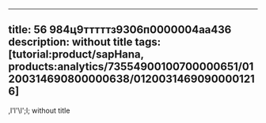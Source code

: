 
---
title: 56 984ц9тттттз9306п0000004аа436
description: without title
tags: [tutorial:product/sapHana, products:analytics/73554900100700000651/01200314690800000638/01200314690900001216]
---
 

,l'l'\l';l; without title
